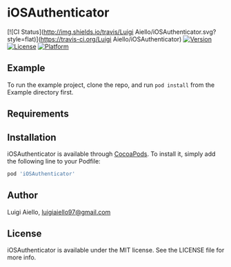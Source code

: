 # iOSAuthenticator

[![CI Status](http://img.shields.io/travis/Luigi Aiello/iOSAuthenticator.svg?style=flat)](https://travis-ci.org/Luigi Aiello/iOSAuthenticator)
[![Version](https://img.shields.io/cocoapods/v/iOSAuthenticator.svg?style=flat)](http://cocoapods.org/pods/iOSAuthenticator)
[![License](https://img.shields.io/cocoapods/l/iOSAuthenticator.svg?style=flat)](http://cocoapods.org/pods/iOSAuthenticator)
[![Platform](https://img.shields.io/cocoapods/p/iOSAuthenticator.svg?style=flat)](http://cocoapods.org/pods/iOSAuthenticator)

## Example

To run the example project, clone the repo, and run `pod install` from the Example directory first.

## Requirements

## Installation

iOSAuthenticator is available through [CocoaPods](http://cocoapods.org). To install
it, simply add the following line to your Podfile:

```ruby
pod 'iOSAuthenticator'
```

## Author

Luigi Aiello, luigiaiello97@gmail.com

## License

iOSAuthenticator is available under the MIT license. See the LICENSE file for more info.
